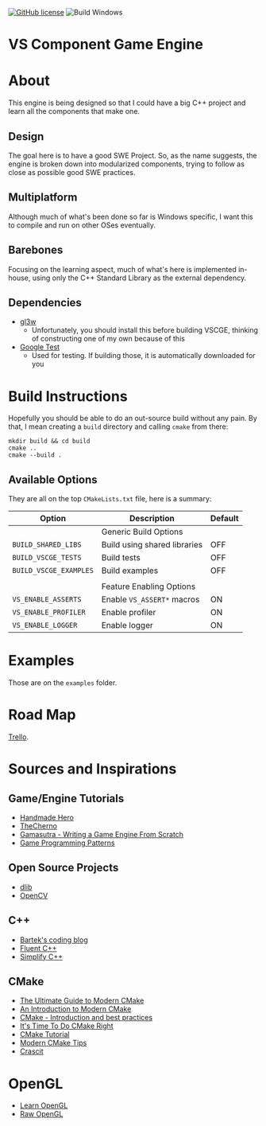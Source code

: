 [![GitHub license](https://img.shields.io/github/license/salesvictor/vscge?color=blue&style=plastic)](https://github.com/salesvictor/vscge/blob/master/LICENSE)
![Build Windows](https://github.com/salesvictor/vscge/workflows/Build%20Windows/badge.svg)

# VS Component Game Engine

# About

This engine is being designed so that I could have a big C++ project and learn
all the components that make one.

## Design

The goal here is to have a good SWE Project. So, as the name suggests, the
engine is broken down into modularized components, trying to follow as close
as possible good SWE practices.

## Multiplatform

Although much of what's been done so far is Windows specific, I want this to
compile and run on other OSes eventually.

## Barebones

Focusing on the learning aspect, much of what's here is implemented in-house,
using only the C++ Standard Library as the external dependency.

## Dependencies

* [gl3w](https://github.com/skaslev/gl3w)
    * Unfortunately, you should install this before building VSCGE, thinking of constructing one of my own because of this
* [Google Test](https://github.com/google/googletest)
    * Used for testing. If building those, it is automatically downloaded for you

# Build Instructions

Hopefully you should be able to do an out-source build without any pain. By
that, I mean creating a `build` directory and calling `cmake` from there:

```
mkdir build && cd build
cmake ..
cmake --build .
```

## Available Options

They are all on the top `CMakeLists.txt` file, here is a summary:

| Option                 | Description                  | Default |
| ---------------------- | ---------------------------- | ------- |
|                        | Generic Build Options        |         |
| `BUILD_SHARED_LIBS`    | Build using shared libraries | OFF     |
| `BUILD_VSCGE_TESTS`    | Build tests                  | OFF     |
| `BUILD_VSCGE_EXAMPLES` | Build examples               | OFF     |
|                        |                              |         |
|                        | Feature Enabling Options     |         |
| `VS_ENABLE_ASSERTS`    | Enable `VS_ASSERT*` macros   | ON      |
| `VS_ENABLE_PROFILER`   | Enable profiler              | ON      |
| `VS_ENABLE_LOGGER`     | Enable logger                | ON      |

# Examples

Those are on the `examples` folder.

# Road Map

[Trello](https://trello.com/b/ClSxANlX/vscge-dev).

# Sources and Inspirations

## Game/Engine Tutorials

* [Handmade Hero](https://handmadehero.org/)
* [TheCherno](https://www.youtube.com/channel/UCQ-W1KE9EYfdxhL6S4twUNw)
* [Gamasutra - Writing a Game Engine From Scratch](https://gamasutra.com/blogs/MichaelKissner/20151027/257369/Writing_a_Game_Engine_from_Scratch__Part_1_Messaging.php)
* [Game Programming Patterns](http://gameprogrammingpatterns.com/)

## Open Source Projects

* [dlib](https://github.com/davisking/dlib)
* [OpenCV](https://github.com/opencv/opencv)

## C++

* [Bartek's coding blog](https://www.bfilipek.com/)
* [Fluent C++](https://www.fluentcpp.com/)
* [Simplify C++](https://arne-mertz.de/)

## CMake

* [The Ultimate Guide to Modern CMake](https://rix0r.nl/blog/2015/08/13/cmake-guide/)
* [An Introduction to Modern CMake](https://cliutils.gitlab.io/modern-cmake/)
* [CMake - Introduction and best practices](https://www.slideshare.net/DanielPfeifer1/cmake-48475415)
* [It's Time To Do CMake Right](https://pabloariasal.github.io/2018/02/19/its-time-to-do-cmake-right/)
* [CMake Tutorial](https://cmake.org/cmake/help/latest/guide/tutorial/index.html)
* [Modern CMake Tips](https://pspdfkit.com/blog/2018/modern-cmake-tips/)
* [Crascit](https://crascit.com/)

# OpenGL

* [Learn OpenGL](https://learnopengl.com)
* [Raw OpenGL](https://alain.xyz/blog/raw-opengl)
